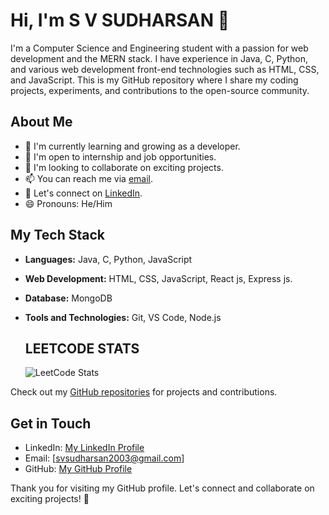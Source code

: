 # Hi, I'm S V SUDHARSAN 👋

I'm a Computer Science and Engineering student with a passion for web development and the MERN stack. I have experience in Java, C, Python, and various web development front-end technologies such as HTML, CSS, and JavaScript. This is my GitHub repository where I share my coding projects, experiments, and contributions to the open-source community.

## About Me

- 🌱 I'm currently learning and growing as a developer.
- 💼 I'm open to internship and job opportunities.
- 🤝 I'm looking to collaborate on exciting projects.
- 📫 You can reach me via [email](mailto:svsudharsan2003@gmail.com).
- 💬 Let's connect on [LinkedIn](https://www.linkedin.com/in/sudharsan-s-v-93505827b/).
- 😄 Pronouns: He/Him

## My Tech Stack

- **Languages:** Java, C, Python, JavaScript
- **Web Development:** HTML, CSS, JavaScript, React js, Express js.
- **Database:** MongoDB
- **Tools and Technologies:** Git, VS Code, Node.js

  ## LEETCODE STATS
  ![LeetCode Stats](https://leetcard.jacoblin.cool/svsudharsan2003?theme=dark&font=Noto%20Sans%20Khmer)

Check out my [GitHub repositories](https://github.com/SDHRSN2003) for projects and contributions.



## Get in Touch

- LinkedIn: [My LinkedIn Profile](https://www.linkedin.com/in/sudharsan-s-v-93505827b/)
- Email: [svsudharsan2003@gmail.com]
- GitHub: [My GitHub Profile](https://github.com/SDHRSN2003)


Thank you for visiting my GitHub profile. Let's connect and collaborate on exciting projects! 🚀
